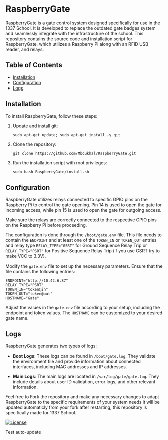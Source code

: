 # RaspberryGate

RaspberryGate is a gate control system designed specifically for use in the 1337 School. It is developed to replace the outdated gate badges system and seamlessly integrate with the infrastructure of the school. This repository contains the source code and installation script for RaspberryGate, which utilizes a Raspberry Pi along with an RFID USB reader, and relays.

## Table of Contents

- [Installation](#installation)
- [Configuration](#configuration)
- [Logs](#logs)

## Installation

To install RaspberryGate, follow these steps:

1. Update and install git:
   ```
   sudo apt-get update; sudo apt-get install -y git
   ```

2. Clone the repository:
   ```
   git clone https://github.com/Mboukhal/RaspberryGate.git
   ```

3. Run the installation script with root privileges:
   ```
   sudo bash RaspberryGate/install.sh
   ```

## Configuration

RaspberryGate utilizes relays connected to specific GPIO pins on the Raspberry Pi to control the gate opening. Pin 14 is used to open the gate for incoming access, while pin 15 is used to open the gate for outgoing access.

Make sure the relays are correctly connected to the respective GPIO pins on the Raspberry Pi before proceeding.

The configuration is done through the `/boot/gate.env` file. This file needs to contain the `ENDPOINT` and at least one of the `TOKEN_IN` or `TOKEN_OUT` entries and relay type `RELAY_TYPE="GSRT"` for Ground Sequence Relay Trip or `RELAY_TYPE="PSRT"` for Positive Sequence Relay Trip (if you use GSRT try to make VCC to 3.3V).

Modify the `gate.env` file to set up the necessary parameters. Ensure that the file contains the following entries:

```shell
ENDPOINT="http://10.42.6.87"
RELAY_TYPE="PSRT"
TOKEN_IN="token@in"
TOKEN_OUT="token@out"
HOSTNAME="Gate"
```

Adjust the values in the `gate.env` file according to your setup, including the endpoint and token values. The `HOSTNAME` can be customized to your desired gate name.

## Logs

RaspberryGate generates two types of logs:

- **Boot Logs**: These logs can be found in `/boot/gate.log`. They validate the environment file and provide information about connected interfaces, including MAC addresses and IP addresses.

- **Main Logs**: The main logs are located in `/var/log/gate/gate.log`. They include details about user ID validation, error logs, and other relevant information.

Feel free to Fork the repository and make any necessary changes to adapt RaspberryGate to the specific requirements of your system needs it will be updated automaticly from your fork after restarting, this repository is specifically made for 1337 School.

[![License](https://img.shields.io/badge/license-MIT-blue.svg)](LICENSE)

Test auto-update
